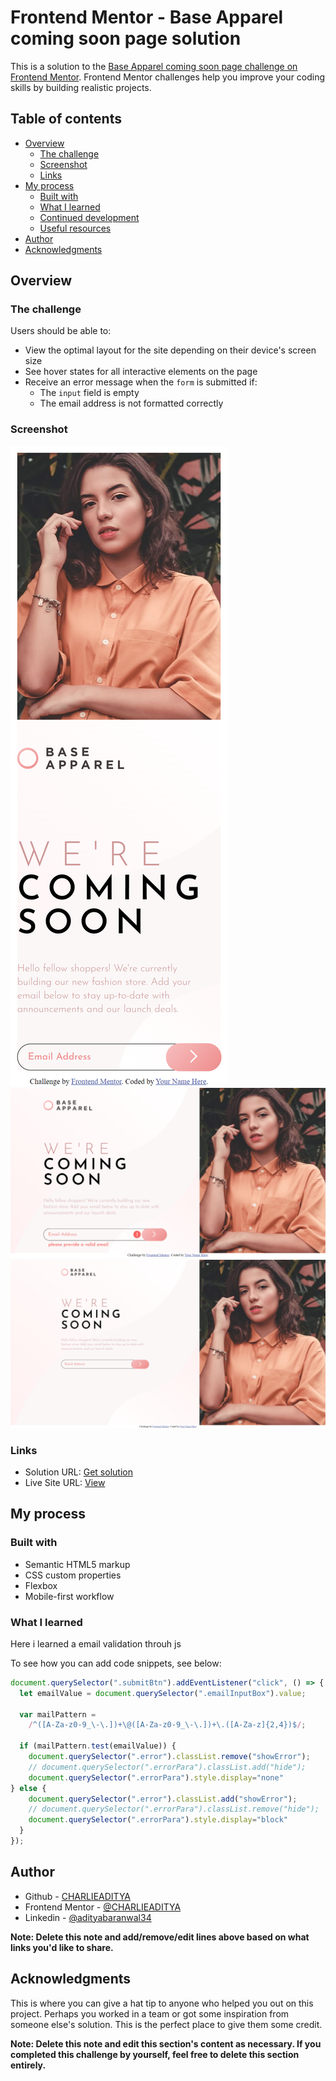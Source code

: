 # Frontend Mentor - Base Apparel coming soon page solution

This is a solution to the [Base Apparel coming soon page challenge on Frontend Mentor](https://www.frontendmentor.io/challenges/base-apparel-coming-soon-page-5d46b47f8db8a7063f9331a0). Frontend Mentor challenges help you improve your coding skills by building realistic projects. 

## Table of contents

- [Overview](#overview)
  - [The challenge](#the-challenge)
  - [Screenshot](#screenshot)
  - [Links](#links)
- [My process](#my-process)
  - [Built with](#built-with)
  - [What I learned](#what-i-learned)
  - [Continued development](#continued-development)
  - [Useful resources](#useful-resources)
- [Author](#author)
- [Acknowledgments](#acknowledgments)

## Overview

### The challenge

Users should be able to:

- View the optimal layout for the site depending on their device's screen size
- See hover states for all interactive elements on the page
- Receive an error message when the `form` is submitted if:
  - The `input` field is empty
  - The email address is not formatted correctly

### Screenshot

![](./assests/images/127.0.0.1_5501_index.html%20(1).png)
![](./assests/images/127.0.0.1_5501_index.html%20(2).png)
![](./assests/images/127.0.0.1_5501_index.html%20(3).png)

### Links

- Solution URL: [Get solution](https://github.com/CHARLIEADITYA/base-apparel-coming-soon-master.git)
- Live Site URL: [View](https://charlieaditya.github.io/base-apparel-coming-soon-master/)

## My process

### Built with

- Semantic HTML5 markup
- CSS custom properties
- Flexbox
- Mobile-first workflow

### What I learned
Here i learned a email validation throuh js

To see how you can add code snippets, see below:

```js
document.querySelector(".submitBtn").addEventListener("click", () => {
  let emailValue = document.querySelector(".emailInputBox").value;

  var mailPattern =
    /^([A-Za-z0-9_\-\.])+\@([A-Za-z0-9_\-\.])+\.([A-Za-z]{2,4})$/;

  if (mailPattern.test(emailValue)) {
    document.querySelector(".error").classList.remove("showError");
    // document.querySelector(".errorPara").classList.add("hide");
    document.querySelector(".errorPara").style.display="none"
} else {
    document.querySelector(".error").classList.add("showError");
    // document.querySelector(".errorPara").classList.remove("hide");
    document.querySelector(".errorPara").style.display="block"
  }
});

```

## Author

- Github - [CHARLIEADITYA](https://github.com/CHARLIEADITYA)
- Frontend Mentor - [@CHARLIEADITYA](https://www.frontendmentor.io/profile/CHARLIEADITYA)
- Linkedin - [@adityabaranwal34](https://www.linkedin.com/in/adityabaranwal34/)

**Note: Delete this note and add/remove/edit lines above based on what links you'd like to share.**

## Acknowledgments

This is where you can give a hat tip to anyone who helped you out on this project. Perhaps you worked in a team or got some inspiration from someone else's solution. This is the perfect place to give them some credit.

**Note: Delete this note and edit this section's content as necessary. If you completed this challenge by yourself, feel free to delete this section entirely.**

